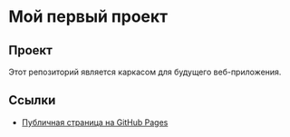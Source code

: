 # Мой первый проект 
## Проект 
Этот репозиторий является каркасом для будущего веб-приложения. 
## Ссылки
- [Публичная страница на GitHub Pages](https://ChingerX.github.io/chinger_project/) 

